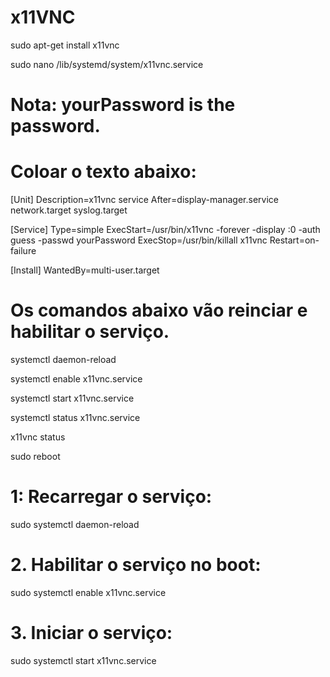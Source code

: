 
# x11VNC
sudo apt-get install x11vnc

sudo nano /lib/systemd/system/x11vnc.service

# Nota: yourPassword is the password.
# Coloar o texto abaixo:

[Unit]
Description=x11vnc service
After=display-manager.service network.target syslog.target

[Service]
Type=simple
ExecStart=/usr/bin/x11vnc -forever -display :0 -auth guess -passwd yourPassword
ExecStop=/usr/bin/killall x11vnc
Restart=on-failure

[Install]
WantedBy=multi-user.target



# Os comandos abaixo vão reinciar e habilitar o serviço.


systemctl daemon-reload

systemctl enable x11vnc.service

systemctl start x11vnc.service

systemctl status x11vnc.service


x11vnc status


sudo reboot

# 1: Recarregar o serviço:

sudo systemctl daemon-reload

# 2. Habilitar o serviço no boot:

sudo systemctl enable x11vnc.service

# 3. Iniciar o serviço:

sudo systemctl start x11vnc.service

